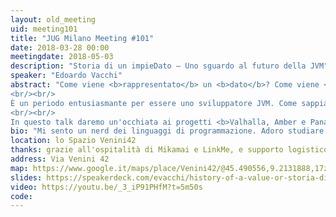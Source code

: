 ```yaml
---
layout: old_meeting
uid: meeting101
title: "JUG Milano Meeting #101"
date: 2018-03-28 00:00
meetingdate: 2018-05-03
description: "Storia di un impieDato – Uno sguardo al futuro della JVM"
speaker: "Edoardo Vacchi"
abstract: "Come viene <b>rappresentato</b> un <b>dato</b>? Come viene <b>definito</b>? E perché dovremmo curarcene?
<br/><br/>
È un periodo entusiasmante per essere uno sviluppatore JVM. Come sappiamo, la JDK viene ora aggiornata con una maggiore frequenza. Le novità all'orizzonte sembrano numerose: quali possiamo aspettarci per l'immediato futuro? Naturalmente la risposta è alla portata di tutti: in fondo lo sviluppo della JDK è aperto, giusto? E tuttavia, trovare la strada nella giungla delle <b>JDK Enhancement Proposal</b> (JEP) può richiedere un cammino tortuoso. Perché non intraprendere questo viaggio insieme?
<br/><br/>
In questo talk daremo un'occhiata ai progetti <b>Valhalla, Amber e Panama</b>. Discuteremo value types, data classes, pattern matching e interoperabilità con il codice nativo."
bio: "Mi sento un nerd dei linguaggi di programmazione. Adoro studiare i più strani. In effetti, durante il dottorato in UniMi la mia area di ricerca era proprio lo sviluppo e l'implementazione di linguaggi. Entrato nel dipartimento di R&D di UniCredit, ho lavorato sull'implementazione di una piattaforma di elaborazione dati in streaming, oltre a sperimentare con linguaggi per computazioni parallele e distribuite. Oggi sono membro del team di Drools e jBPM in Red Hat."
location: lo Spazio Venini42
thanks: grazie all'ospitalità di Mikamai e LinkMe, e supporto logistico di Credimi
address: Via Venini 42
map: https://www.google.it/maps/place/Venini42/@45.490556,9.2131888,17z/data=!3m1!4b1!4m5!3m4!1s0x4786c6de20e6362f:0xc95afb6f555f4ed6!8m2!3d45.490556!4d9.2153775
slides: https://speakerdeck.com/evacchi/history-of-a-value-or-storia-di-un-impiedato
video: https://youtu.be/_3_iP91PHfM?t=5m50s
code: 
---
```

